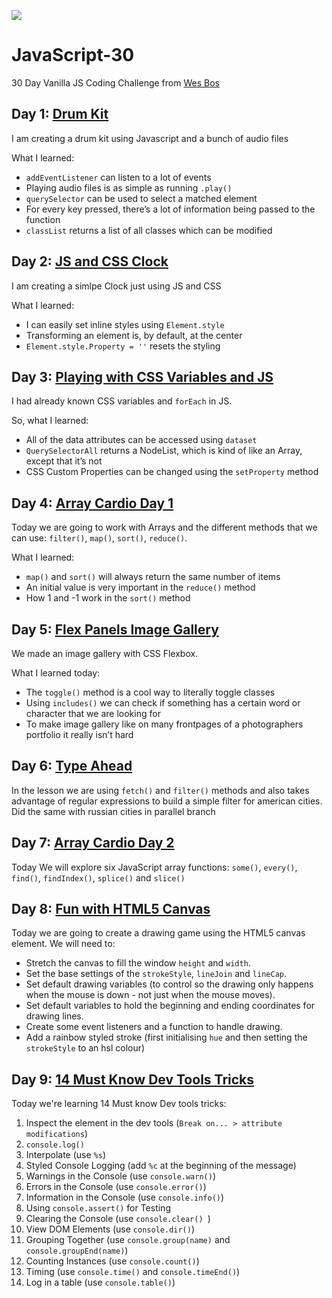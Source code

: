 ![](https://javascript30.com/images/JS3-social-share.png)

# JavaScript-30
30 Day Vanilla JS Coding Challenge from [Wes Bos](https://github.com/wesbos/JavaScript30)

## Day 1: [Drum Kit](https://ninelka.github.io/JavaScript-30/JS%20Drum%20Kit/)
I am creating a drum kit using Javascript and a bunch of audio files

What I learned:
- ```addEventListener``` can listen to a lot of events
- Playing audio files is as simple as running ```.play()```
- ```querySelector``` can be used to select a matched element
- For every key pressed, there’s a lot of information being passed to the function
- ```classList``` returns a list of all classes which can be modified

## Day 2: [JS and CSS Clock](https://ninelka.github.io/JavaScript-30/CSS+JS%20Clock/)
I am creating a simlpe Clock just using JS and CSS

What I learned:
- I can easily set inline styles using ```Element.style```
- Transforming an element is, by default, at the center
- ```Element.style.Property = ''``` resets the styling

## Day 3: [Playing with CSS Variables and JS](https://ninelka.github.io/JavaScript-30/Playing%20with%20CSS%20Variables%20and%20JS/)
I had already known CSS variables and ```forEach``` in JS.

So, what I learned:
- All of the data attributes can be accessed using ```dataset```
- ```QuerySelectorAll``` returns a NodeList, which is kind of like an Array, except that it’s not
- CSS Custom Properties can be changed using the ```setProperty``` method

## Day 4: [Array Cardio Day 1](https://ninelka.github.io/JavaScript-30/Array%20Cardio%20Day%201/)
Today we are going to work with Arrays and the different methods that we can use: ```filter()```, ```map()```, ```sort()```, ```reduce()```.

What I learned:
- ```map()``` and ```sort()``` will always return the same number of items
- An initial value is very important in the ```reduce()``` method
- How 1 and -1 work in the ```sort()``` method

## Day 5: [Flex Panels Image Gallery](https://ninelka.github.io/JavaScript-30/Flex%20Panels%20Image%20Gallery/)
We made an image gallery with CSS Flexbox.

What I learned today:
- The ```toggle()``` method is a cool way to literally toggle classes
- Using ```includes()``` we can check if something has a certain word or character that we are looking for
- To make image gallery like on many frontpages of a photographers portfolio it really isn’t hard

## Day 6: [Type Ahead](https://ninelka.github.io/JavaScript-30/Ajax%20Type%20Ahead/)

In the lesson we are using ```fetch()``` and ```filter()``` methods and also takes advantage of regular expressions to build a simple filter for american cities. Did the same with russian cities in parallel branch

## Day 7: [Array Cardio Day 2](https://ninelka.github.io/JavaScript-30/Array%20Cardio%20Day%202/)
Today We will explore six JavaScript array functions: ```some()```, ```every()```, ```find()```, ```findIndex()```, ```splice()``` and ```slice()```
## Day 8: [Fun with HTML5 Canvas](https://ninelka.github.io/JavaScript-30/Fun%20with%20HTML5%20Canvas/)
Today we are going to create a drawing game using the HTML5 canvas element.
We will need to:

- Stretch the canvas to fill the window ```height``` and ```width```.
- Set the base settings of the ```strokeStyle```, ```lineJoin``` and ```lineCap```.
- Set default drawing variables (to control so the drawing only happens when the mouse is down - not just when the mouse moves).
- Set default variables to hold the beginning and ending coordinates for drawing lines.
- Create some event listeners and a function to handle drawing.
- Add a rainbow styled stroke (first initialising ```hue``` and then setting the ```strokeStyle``` to an hsl colour)

## Day 9: [14 Must Know Dev Tools Tricks](https://ninelka.github.io/JavaScript-30/14%20Must%20Know%20Dev%20Tools%20Tricks/)
Today we're learning 14 Must know Dev tools tricks:
1. Inspect the element in the dev tools (```Break on... > attribute modifications```)
2. ```console.log()```
3. Interpolate (use ```%s```)
4. Styled Console Logging (add ```%c``` at the beginning of the message)
5. Warnings in the Console (use ```console.warn()```)
6. Errors in the Console (use ```console.error()```)
7. Information in the Console (use ```console.info()```)
8. Using ```console.assert()``` for Testing
9. Clearing the Console (use ```console.clear() ```)
10. View DOM Elements (use ```console.dir()```)
11. Grouping Together (use ```console.group(name)``` and ```console.groupEnd(name)```)
12. Counting Instances (use ```console.count()```)
13. Timing (use ```console.time()``` and ```console.timeEnd()```)
14. Log in a table (use ```console.table()```)

